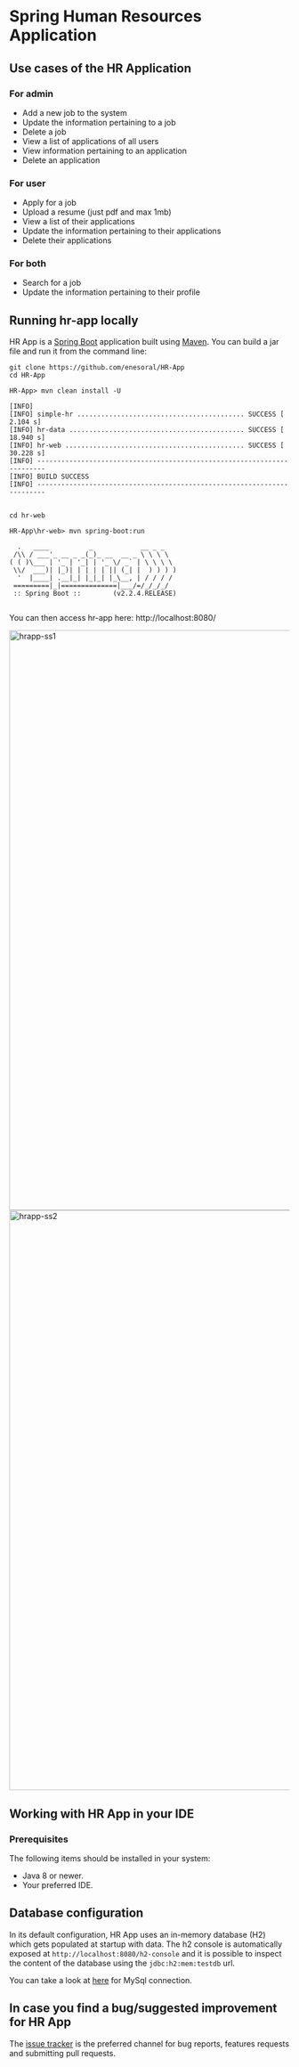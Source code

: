 # Spring Human Resources Application

## Use cases of the HR Application 

### For admin

* Add a new job to the system
* Update the information pertaining to a job
* Delete a job
* View a list of applications of all users
* View information pertaining to an application
* Delete an application


### For user

* Apply for a job
* Upload a resume (just pdf and max 1mb)
* View a list of their applications
* Update the information pertaining to their applications
* Delete their applications

### For both

* Search for a job
* Update the information pertaining to their profile

## Running hr-app locally
HR App is a [Spring Boot](https://spring.io/guides/gs/spring-boot) application built using [Maven](https://spring.io/guides/gs/maven/). You can build a jar file and run it from the command line:


```
git clone https://github.com/enesoral/HR-App
cd HR-App

HR-App> mvn clean install -U

[INFO]
[INFO] simple-hr .......................................... SUCCESS [  2.104 s]
[INFO] hr-data ............................................ SUCCESS [ 18.940 s]
[INFO] hr-web ............................................. SUCCESS [ 30.228 s]
[INFO] ------------------------------------------------------------------------
[INFO] BUILD SUCCESS
[INFO] ------------------------------------------------------------------------


cd hr-web

HR-App\hr-web> mvn spring-boot:run

  .   ____          _            __ _ _
 /\\ / ___'_ __ _ _(_)_ __  __ _ \ \ \ \
( ( )\___ | '_ | '_| | '_ \/ _` | \ \ \ \
 \\/  ___)| |_)| | | | | || (_| |  ) ) ) )
  '  |____| .__|_| |_|_| |_\__, | / / / /
 =========|_|==============|___/=/_/_/_/
 :: Spring Boot ::        (v2.2.4.RELEASE)


```

You can then access hr-app here: http://localhost:8080/

<img width="1042" alt="hrapp-ss1" src="https://user-images.githubusercontent.com/53643180/77248401-2e656c80-6c4a-11ea-86db-5c347f960c91.png">

<img width="1042" alt="hrapp-ss2" src="https://user-images.githubusercontent.com/53643180/77248403-2f969980-6c4a-11ea-87e2-02785c67bc5c.png">

## Working with HR App in your IDE

### Prerequisites
The following items should be installed in your system:
* Java 8 or newer.
* Your preferred IDE.

## Database configuration

In its default configuration, HR App uses an in-memory database (H2) which
gets populated at startup with data. The h2 console is automatically exposed at `http://localhost:8080/h2-console`
and it is possible to inspect the content of the database using the `jdbc:h2:mem:testdb` url.
 
You can take a look at [here](https://spring.io/guides/gs/accessing-data-mysql/) for MySql connection.

## In case you find a bug/suggested improvement for HR App
The [issue tracker](https://github.com/enesoral/HR-App/issues) is the preferred channel for bug reports, features requests and submitting pull requests.
